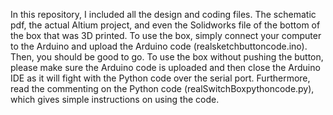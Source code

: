 In this repository, I included all the design and coding files.
The schematic pdf, the actual Altium project, and even the Solidworks file of the bottom of the box that was 3D printed.
To use the box, simply connect your computer to the Arduino and upload the Arduino code (realsketchbuttoncode.ino). Then, you should be good to go.
To use the box without pushing the button, please make sure the Arduino code is uploaded and then close the Arduino IDE as it will fight with the Python 
code over the serial port. Furthermore, read the commenting on the Python code (realSwitchBoxpythoncode.py), which gives simple instructions on 
using the code.

